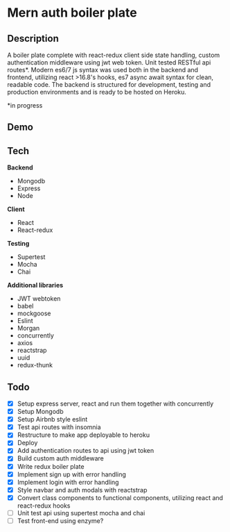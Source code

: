 # Mern auth boiler plate

## Description

A boiler plate complete with react-redux client side state handling, custom authentication middleware using jwt web token. Unit tested RESTful api routes*. Modern es6/7 js syntax was used both in the backend and frontend, utilizing react >16.8's hooks, es7 async await syntax for clean, readable code. The backend is structured for development, testing and production environments and is ready to be hosted on Heroku.

*in progress

## Demo

## Tech

**Backend**

- Mongodb
- Express
- Node

**Client**

- React
- React-redux

**Testing**

- Supertest
- Mocha
- Chai

**Additional libraries**

- JWT webtoken
- babel
- mockgoose
- Eslint
- Morgan
- concurrently
- axios
- reactstrap
- uuid
- redux-thunk

## Todo

- [x] Setup express server, react and run them together with concurrently
- [x] Setup Mongodb
- [x] Setup Airbnb style eslint
- [x] Test api routes with insomnia
- [x] Restructure to make app deployable to heroku
- [x] Deploy
- [x] Add authentication routes to api using jwt token
- [x] Build custom auth middleware
- [x] Write redux boiler plate
- [x] Implement sign up with error handling
- [x] Implement login with error handling
- [x] Style navbar and auth modals with reactstrap
- [x] Convert class components to functional components, utilizing react and react-redux hooks
- [ ] Unit test api using supertest mocha and chai
- [ ] Test front-end using enzyme?
